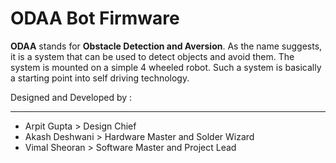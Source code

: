 # ODAA Bot Firmware

**ODAA** stands for __Obstacle Detection and Aversion__.
As the name suggests, it is a system that can be used to detect
objects and avoid them. The system is mounted on a simple 4 wheeled
robot. Such a system is basically a starting point into self driving
technology.

Designed and Developed by :

--------

* Arpit Gupta     > Design Chief
* Akash Deshwani  > Hardware Master and Solder Wizard
* Vimal Sheoran   > Software Master and Project Lead
